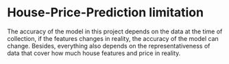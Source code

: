 # House-Price-Prediction limitation
The accuracy of the model in this project depends on the data at the time of collection, if the features changes in reality, the accuracy of the model can change.
Besides, everything also depends on the representativeness of data that cover how much house features and price in reality.
